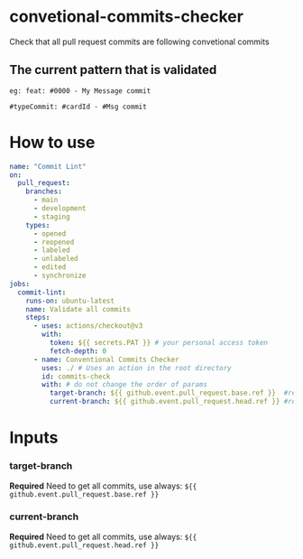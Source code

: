 # convetional-commits-checker
Check that all pull request commits are following convetional commits

## The current pattern that is validated
`eg: feat: #0000 - My Message commit`

`#typeCommit: #cardId - #Msg commit`

# How to use
```yml
name: "Commit Lint"
on:
  pull_request:
    branches:
      - main
      - development
      - staging
    types:
      - opened
      - reopened
      - labeled
      - unlabeled
      - edited
      - synchronize
jobs:
  commit-lint:
    runs-on: ubuntu-latest
    name: Validate all commits
    steps:
      - uses: actions/checkout@v3
        with:
          token: ${{ secrets.PAT }} # your personal access token
          fetch-depth: 0
      - name: Conventional Commits Checker
        uses: ./ # Uses an action in the root directory
        id: commits-check
        with: # do not change the order of params
          target-branch: ${{ github.event.pull_request.base.ref }}  #required
          current-branch: ${{ github.event.pull_request.head.ref }} #required 
```


# Inputs

### target-branch

**Required** Need to get all commits, use always:  `${{ github.event.pull_request.base.ref }}`

### current-branch
**Required** Need to get all commits, use always:  `${{ github.event.pull_request.head.ref }}`
